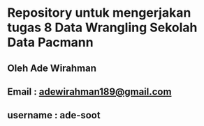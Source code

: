 # Repository untuk mengerjakan tugas 8 Data Wrangling Sekolah Data Pacmann 

## Oleh Ade Wirahman
## Email : adewirahman189@gmail.com
## username : ade-soot